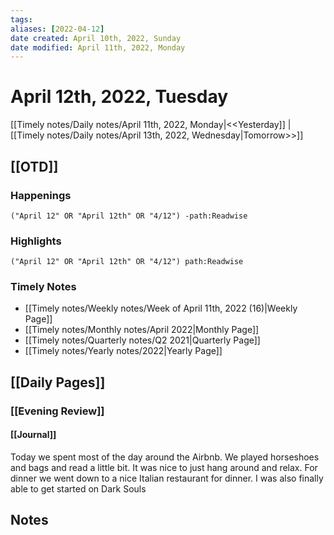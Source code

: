 ```yaml
---
tags:
aliases: [2022-04-12]
date created: April 10th, 2022, Sunday
date modified: April 11th, 2022, Monday
---
```


# April 12th, 2022, Tuesday

[[Timely notes/Daily notes/April 11th, 2022, Monday|<<Yesterday]] | [[Timely notes/Daily notes/April 13th, 2022, Wednesday|Tomorrow>>]]

## [[OTD]]

### Happenings

```query
("April 12" OR "April 12th" OR "4/12") -path:Readwise
```

### Highlights

```query
("April 12" OR "April 12th" OR "4/12") path:Readwise
```

### Timely Notes

- [[Timely notes/Weekly notes/Week of April 11th, 2022 (16)|Weekly Page]]
- [[Timely notes/Monthly notes/April 2022|Monthly Page]]
- [[Timely notes/Quarterly notes/Q2 2021|Quarterly Page]]
- [[Timely notes/Yearly notes/2022|Yearly Page]]

## [[Daily Pages]]

### [[Evening Review]]

#### [[Journal]]

Today we spent most of the day around the Airbnb. We played horseshoes and bags and read a little bit. It was nice to just hang around and relax. For dinner we went down to a nice Italian restaurant for dinner. I was also finally able to get started on Dark Souls 

## Notes
